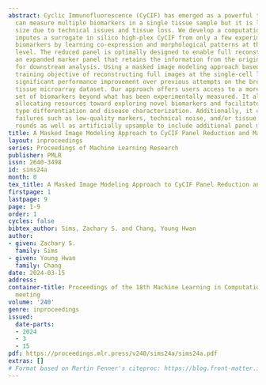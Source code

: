 ```yaml
---
abstract: Cyclic Immunofluorescence (CyCIF) has emerged as a powerful technique that
  can measure multiple biomarkers in a single tissue sample but it is limited in panel
  size due to technical issues and tissue loss. We develop a computational model that
  imputes a surrogate in silico high-plex CyCIF from only a few experimentally measured
  biomarkers by learning co-expression and morphological patterns at the single-cell
  level. The reduced panel is optimally designed to enable full reconstruction of
  an expanded marker panel that retains the information from the original panel necessary
  for downstream analysis. Using a masked image modeling approach based on the self-supervised
  training objective of reconstructing full images at the single-cell level, we demonstrate
  significant performance improvement over previous attempts on the breast cancer
  tissue microarray dataset. Our approach offers users access to a more extensive
  set of biomarkers beyond what has been experimentally measured. It also allows for
  allocating resources toward exploring novel biomarkers and facilitates greater cell
  type differentiation and disease characterization. Additionally, it can handle assay
  failures such as low-quality markers, technical noise, and/or tissue loss in later
  rounds as well as artificially upsample to include additional panel markers.
title: A Masked Image Modeling Approach to CyCIF Panel Reduction and Marker Imputation
layout: inproceedings
series: Proceedings of Machine Learning Research
publisher: PMLR
issn: 2640-3498
id: sims24a
month: 0
tex_title: A Masked Image Modeling Approach to CyCIF Panel Reduction and Marker Imputation
firstpage: 1
lastpage: 9
page: 1-9
order: 1
cycles: false
bibtex_author: Sims, Zachary S. and Chang, Young Hwan
author:
- given: Zachary S.
  family: Sims
- given: Young Hwan
  family: Chang
date: 2024-03-15
address:
container-title: Proceedings of the 18th Machine Learning in Computational Biology
  meeting
volume: '240'
genre: inproceedings
issued:
  date-parts:
  - 2024
  - 3
  - 15
pdf: https://proceedings.mlr.press/v240/sims24a/sims24a.pdf
extras: []
# Format based on Martin Fenner's citeproc: https://blog.front-matter.io/posts/citeproc-yaml-for-bibliographies/
---
```

